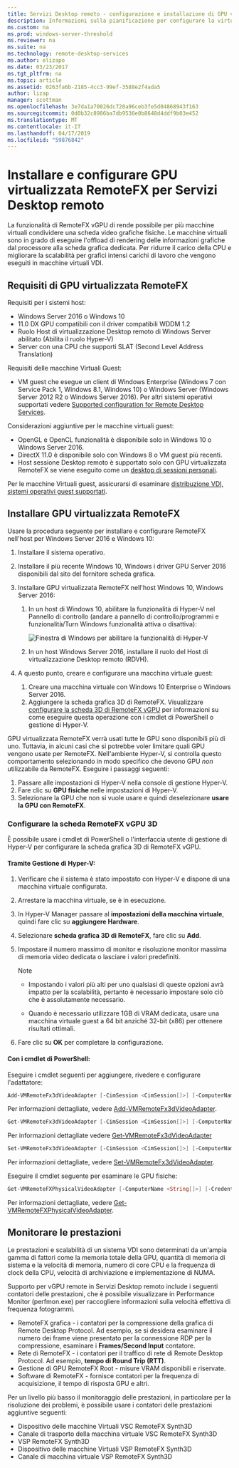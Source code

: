 ```yaml
---
title: Servizi Desktop remoto - configurazione e installazione di GPU virtualizzata RemoteFX
description: Informazioni sulla pianificazione per configurare la virtualizzazione di grafica GPU virtualizzata RemoteFX.
ms.custom: na
ms.prod: windows-server-threshold
ms.reviewer: na
ms.suite: na
ms.technology: remote-desktop-services
ms.author: elizapo
ms.date: 03/23/2017
ms.tgt_pltfrm: na
ms.topic: article
ms.assetid: 0263fa6b-2185-4cc3-99ef-3588e2f4ada5
author: lizap
manager: scottman
ms.openlocfilehash: 3e7da1a70826dc720a96ceb3fe5d04868943f163
ms.sourcegitcommit: 0d0b32c8986ba7db9536e0b8648d4ddf9b03e452
ms.translationtype: MT
ms.contentlocale: it-IT
ms.lasthandoff: 04/17/2019
ms.locfileid: "59876842"
---
```

# <a name="set-up-and-configure-remotefx-vgpu-for-remote-desktop-services"></a>Installare e configurare GPU virtualizzata RemoteFX per Servizi Desktop remoto


La funzionalità di RemoteFX vGPU di rende possibile per più macchine virtuali condividere una scheda video grafiche fisiche. Le macchine virtuali sono in grado di eseguire l'offload di rendering delle informazioni grafiche dal processore alla scheda grafica dedicata. Per ridurre il carico della CPU e migliorare la scalabilità per grafici intensi carichi di lavoro che vengono eseguiti in macchine virtuali VDI. 

## <a name="remotefx-vgpu-requirements"></a>Requisiti di GPU virtualizzata RemoteFX

Requisiti per i sistemi host: 

- Windows Server 2016 o Windows 10
- 11.0 DX GPU compatibili con il driver compatibili WDDM 1.2 
- Ruolo Host di virtualizzazione Desktop remoto di Windows Server abilitato (Abilita il ruolo Hyper-V) 
- Server con una CPU che supporti SLAT (Second Level Address Translation) 

Requisiti delle macchine Virtuali Guest:

- VM guest che esegue un client di Windows Enterprise (Windows 7 con Service Pack 1, Windows 8.1, Windows 10) o Windows Server (Windows Server 2012 R2 o Windows Server 2016). Per altri sistemi operativi supportati vedere [Supported configuration for Remote Desktop Services](rds-supported-config.md).

Considerazioni aggiuntive per le macchine virtuali guest:

- OpenGL e OpenCL funzionalità è disponibile solo in Windows 10 o Windows Server 2016.  
- DirectX 11.0 è disponibile solo con Windows 8 o VM guest più recenti. 
- Host sessione Desktop remoto è supportato solo con GPU virtualizzata RemoteFX se viene eseguito come un [desktop di sessioni personali](rds-personal-session-desktops.md).

Per le macchine Virtuali guest, assicurarsi di esaminare [distribuzione VDI, sistemi operativi guest supportati](rds-supported-config.md#vdi-deployment--supported-guest-oss).

## <a name="install-remotefx-vgpu"></a>Installare GPU virtualizzata RemoteFX

Usare la procedura seguente per installare e configurare RemoteFX nell'host per Windows Server 2016 e Windows 10:

1. Installare il sistema operativo.
2. Installare il più recente Windows 10, Windows i driver GPU Server 2016 disponibili dal sito del fornitore scheda grafica.
3. Installare GPU virtualizzata RemoteFX nell'host Windows 10, Windows Server 2016:
   1. In un host di Windows 10, abilitare la funzionalità di Hyper-V nel Pannello di controllo (andare a pannello di controllo/programmi e funzionalità/Turn Windows funzionalità attiva o disattiva):

      ![Finestra di Windows per abilitare la funzionalità di Hyper-V](media/rds-hyperv-settings.png)

   2. In un host Windows Server 2016, installare il ruolo del Host di virtualizzazione Desktop remoto (RDVH).
   

4. A questo punto, creare e configurare una macchina virtuale guest:
   1. Creare una macchina virtuale con Windows 10 Enterprise o Windows Server 2016.
   2. Aggiungere la scheda grafica 3D di RemoteFX. Visualizzare [configurare la scheda 3D di RemoteFX vGPU](#configure-the-remotefx-vgpu-3d-adapter) per informazioni su come eseguire questa operazione con i cmdlet di PowerShell o gestione di Hyper-V. 

GPU virtualizzata RemoteFX verrà usati tutte le GPU sono disponibili più di uno. Tuttavia, in alcuni casi che si potrebbe voler limitare quali GPU vengono usate per RemoteFX. Nell'ambiente Hyper-V, si controlla questo comportamento selezionando in modo specifico che devono GPU *non* utilizzabile da RemoteFX. Eseguire i passaggi seguenti: 

   1. Passare alle impostazioni di Hyper-V nella console di gestione Hyper-V.
   2. Fare clic su **GPU fisiche** nelle impostazioni di Hyper-V.
   3. Selezionare la GPU che non si vuole usare e quindi deselezionare **usare la GPU con RemoteFX**.


### <a name="configure-the-remotefx-vgpu-3d-adapter"></a>Configurare la scheda RemoteFX vGPU 3D
È possibile usare i cmdlet di PowerShell o l'interfaccia utente di gestione di Hyper-V per configurare la scheda grafica 3D di RemoteFX vGPU. 

#### <a name="through-hyper-v-manager"></a>Tramite Gestione di Hyper-V:

1. Verificare che il sistema è stato impostato con Hyper-V e dispone di una macchina virtuale configurata.  
2. Arrestare la macchina virtuale, se è in esecuzione. 
3. In Hyper-V Manager passare al **impostazioni della macchina virtuale**, quindi fare clic su **aggiungere Hardware**.
4. Selezionare **scheda grafica 3D di RemoteFX**, fare clic su **Add**. 
5. Impostare il numero massimo di monitor e risoluzione monitor massima di memoria video dedicata o lasciare i valori predefiniti.

   > [!NOTE]
   > - Impostando i valori più alti per uno qualsiasi di queste opzioni avrà impatto per la scalabilità, pertanto è necessario impostare solo ciò che è assolutamente necessario.
   >
   > - Quando è necessario utilizzare 1GB di VRAM dedicata, usare una macchina virtuale guest a 64 bit anziché 32-bit (x86) per ottenere risultati ottimali.
6. Fare clic su **OK** per completare la configurazione.

#### <a name="with-powershell-cmdlets"></a>Con i cmdlet di PowerShell:

Eseguire i cmdlet seguenti per aggiungere, rivedere e configurare l'adattatore: 

```powershell
Add-VMRemoteFx3dVideoAdapter [-CimSession <CimSession[]>] [-ComputerName <String[]>] [-Credential <PSCredential[]>] [-VMName] <String[]> [-Passthru] [-WhatIf] [-Confirm] [<CommonParameters>]
```

Per informazioni dettagliate, vedere [Add-VMRemoteFx3dVideoAdapter](https://technet.microsoft.com/itpro/powershell/windows/hyper-v/add-vmremotefx3dvideoadapter).

```powershell
Get-VMRemoteFx3dVideoAdapter [-CimSession <CimSession[]>] [-ComputerName <String[]>]  [-Credential <PSCredential[]>] [-VMName] <String[]> [<CommonParameters>]
```

Per informazioni dettagliate vedere [Get-VMRemoteFx3dVideoAdapter](https://technet.microsoft.com/itpro/powershell/windows/hyper-v/get-vmremotefx3dvideoadapter)

```powershell
Set-VMRemoteFx3dVideoAdapter [-CimSession <CimSession[]>] [-ComputerName <String[]>] [-Credential <PSCredential[]>] [-VMName] <String[]> [[-MonitorCount] <Byte>] [[-MaximumResolution] <String>] [[-VRAMSizeBytes] <UInt64>] [-Passthru] [-WhatIf] [-Confirm] [<CommonParameters>]
```

Per informazioni dettagliate, vedere [Set-VMRemoteFx3dVideoAdapter](https://technet.microsoft.com/itpro/powershell/windows/hyper-v/set-vmremotefx3dvideoadapter).

Eseguire il cmdlet seguente per esaminare le GPU fisiche:

```powershell
Get-VMRemoteFXPhysicalVideoAdapter [-ComputerName <String[]>] [-Credential <PSCredential[]>] [[-Name] <String[]>] [<CommonParameters>]  
```

Per informazioni dettagliate, vedere [Get-VMRemoteFXPhysicalVideoAdapter](https://technet.microsoft.com/itpro/powershell/windows/hyper-v/get-vmremotefxphysicalvideoadapter).

## <a name="monitor-performance"></a>Monitorare le prestazioni

Le prestazioni e scalabilità di un sistema VDI sono determinati da un'ampia gamma di fattori come la memoria totale della GPU, quantità di memoria di sistema e la velocità di memoria, numero di core CPU e la frequenza di clock della CPU, velocità di archiviazione e implementazione di NUMA.

Supporto per vGPU remote in Servizi Desktop remoto include i seguenti contatori delle prestazioni, che è possibile visualizzare in Performance Monitor (perfmon.exe) per raccogliere informazioni sulla velocità effettiva di frequenza fotogrammi.

- RemoteFX grafica - i contatori per la compressione della grafica di Remote Desktop Protocol. Ad esempio, se si desidera esaminare il numero dei frame viene presentato per la connessione RDP per la compressione, esaminare i **Frames/Second Input** contatore.
- Rete di RemoteFX - i contatori per il traffico di rete di Remote Desktop Protocol. Ad esempio, **tempo di Round Trip (RTT)**.
- Gestione di GPU RemoteFX Root - misure VRAM disponibili e riservate.
- Software di RemoteFX - fornisce contatori per la frequenza di acquisizione, il tempo di risposta GPU e altri.

Per un livello più basso il monitoraggio delle prestazioni, in particolare per la risoluzione dei problemi, è possibile usare i contatori delle prestazioni aggiuntive seguenti:

- Dispositivo delle macchine Virtuali VSC RemoteFX Synth3D 
- Canale di trasporto della macchina virtuale VSC RemoteFX Synth3D 
- VSP RemoteFX Synth3D 
- Dispositivo delle macchine Virtuali VSP RemoteFX Synth3D 
- Canale di macchina virtuale VSP RemoteFX Synth3D
